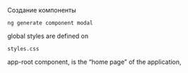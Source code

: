 Создание компоненты
```
ng generate component modal
```
global styles are defined on
```
styles.css
```
app-root component, is the “home page” of the application,
